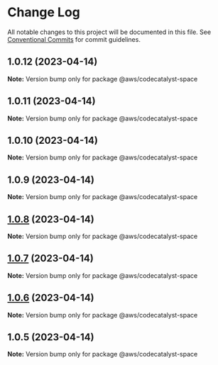 # Change Log

All notable changes to this project will be documented in this file.
See [Conventional Commits](https://conventionalcommits.org) for commit guidelines.

## 1.0.12 (2023-04-14)

**Note:** Version bump only for package @aws/codecatalyst-space





## 1.0.11 (2023-04-14)

**Note:** Version bump only for package @aws/codecatalyst-space





## 1.0.10 (2023-04-14)

**Note:** Version bump only for package @aws/codecatalyst-space





## 1.0.9 (2023-04-14)

**Note:** Version bump only for package @aws/codecatalyst-space





## [1.0.8](https://github.com/aws/actions-dev-kit/compare/v1.0.7...v1.0.8) (2023-04-14)

**Note:** Version bump only for package @aws/codecatalyst-space





## [1.0.7](https://github.com/aws/actions-dev-kit/compare/v1.0.6...v1.0.7) (2023-04-14)

**Note:** Version bump only for package @aws/codecatalyst-space





## [1.0.6](https://github.com/aws/actions-dev-kit/compare/v1.0.5...v1.0.6) (2023-04-14)

**Note:** Version bump only for package @aws/codecatalyst-space





## 1.0.5 (2023-04-14)

**Note:** Version bump only for package @aws/codecatalyst-space
